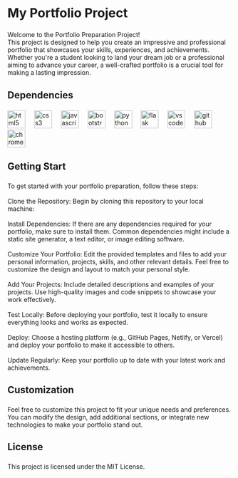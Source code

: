 <h1 align="left">My Portfolio Project</h1>

###

<p align="left">Welcome to the Portfolio Preparation Project! <br>This project is designed to help you create an impressive and professional portfolio that showcases your skills, experiences, and achievements. Whether you're a student looking to land your dream job or a professional aiming to advance your career, a well-crafted portfolio is a crucial tool for making a lasting impression.</p>

###

<h2 align="left">Dependencies</h2>

###

<div align="left">
  <img src="https://cdn.jsdelivr.net/gh/devicons/devicon/icons/html5/html5-original.svg" height="40" alt="html5 logo"  />
  <img width="12" />
  <img src="https://cdn.jsdelivr.net/gh/devicons/devicon/icons/css3/css3-original.svg" height="40" alt="css3 logo"  />
  <img width="12" />
  <img src="https://cdn.jsdelivr.net/gh/devicons/devicon/icons/javascript/javascript-original.svg" height="40" alt="javascript logo"  />
  <img width="12" />
  <img src="https://cdn.jsdelivr.net/gh/devicons/devicon/icons/bootstrap/bootstrap-original.svg" height="40" alt="bootstrap logo"  />
  <img width="12" />
  <img src="https://cdn.jsdelivr.net/gh/devicons/devicon/icons/python/python-original.svg" height="40" alt="python logo"  />
  <img width="12" />
  <img src="https://cdn.jsdelivr.net/gh/devicons/devicon/icons/flask/flask-original.svg" height="40" alt="flask logo"  />
  <img width="12" />
  <img src="https://cdn.jsdelivr.net/gh/devicons/devicon/icons/vscode/vscode-original.svg" height="40" alt="vscode logo"  />
  <img width="12" />
  <img src="https://cdn.jsdelivr.net/gh/devicons/devicon/icons/github/github-original.svg" height="40" alt="github logo"  />
  <img width="12" />
  <img src="https://cdn.jsdelivr.net/gh/devicons/devicon/icons/chrome/chrome-original.svg" height="40" alt="chrome logo"  />
</div>

###

<h2 align="left">Getting Start</h2>

###

<p align="left">To get started with your portfolio preparation, follow these steps:<br><br>Clone the Repository: Begin by cloning this repository to your local machine:<br><br>Install Dependencies: If there are any dependencies required for your portfolio, make sure to install them. Common dependencies might include a static site generator, a text editor, or image editing software.<br><br>Customize Your Portfolio: Edit the provided templates and files to add your personal information, projects, skills, and other relevant details. Feel free to customize the design and layout to match your personal style.<br><br>Add Your Projects: Include detailed descriptions and examples of your projects. Use high-quality images and code snippets to showcase your work effectively.<br><br>Test Locally: Before deploying your portfolio, test it locally to ensure everything looks and works as expected.<br><br>Deploy: Choose a hosting platform (e.g., GitHub Pages, Netlify, or Vercel) and deploy your portfolio to make it accessible to others.<br><br>Update Regularly: Keep your portfolio up to date with your latest work and achievements.</p>

###

<h2 align="left">Customization</h2>

###

<p align="left">Feel free to customize this project to fit your unique needs and preferences.<br> You can modify the design, add additional sections, or integrate new technologies to make your portfolio stand out.</p>

###

<h2 align="left">License</h2>

###

<p align="left">This project is licensed under the MIT License.</p>

###
